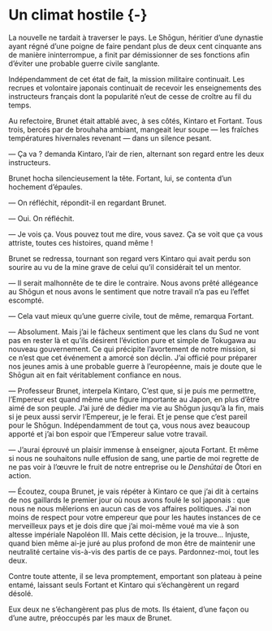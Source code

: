 # Un climat hostile {-}

La nouvelle ne tardait à traverser le pays. Le Shōgun, héritier d’une dynastie
ayant régné d’une poigne de faire pendant plus de deux cent cinquante ans de
manière ininterrompue, a finit par démissionner de ses fonctions afin d’éviter
une probable guerre civile sanglante.

Indépendamment de cet état de fait, la mission militaire continuait. Les
recrues et volontaire japonais continuait de recevoir les enseignements des
instructeurs français dont la popularité n’eut de cesse de croître au fil du
temps.

Au refectoire, Brunet était attablé avec, à ses côtés, Kintaro et Fortant. Tous
trois, bercés par de brouhaha ambiant, mangeait leur soupe — les fraîches
températures hivernales revenant — dans un silence pesant.

— Ça va ? demanda Kintaro, l’air de rien, alternant son regard entre les deux
instructeurs.

Brunet hocha silencieusement la tête. Fortant, lui, se contenta d’un hochement
d’épaules.

— On réfléchit, répondit-il en regardant Brunet.

— Oui. On réfléchit.

— Je vois ça. Vous pouvez tout me dire, vous savez. Ça se voit que ça vous
attriste, toutes ces histoires, quand même !

Brunet se redressa, tournant son regard vers Kintaro qui avait perdu son
sourire au vu de la mine grave de celui qu’il considérait tel un mentor.

— Il serait malhonnête de te dire le contraire. Nous avons prêté allégeance au
Shōgun et nous avons le sentiment que notre travail n’a pas eu l’effet
escompté.

— Cela vaut mieux qu’une guerre civile, tout de même, remarqua Fortant.

— Absolument. Mais j’ai le fâcheux sentiment que les clans du Sud ne vont pas
en rester là et qu’ils désirent l’éviction pure et simple de Tokugawa au
nouveau gouvernement. Ce qui précipite l’avortement de notre mission, si ce
n’est que cet événement a amorcé son déclin. J’ai officié pour préparer nos
jeunes amis à une probable guerre à l’européenne, mais je doute que le Shōgun
ait en fait véritablement confiance en nous.

— Professeur Brunet, interpela Kintaro, C’est que, si je puis me permettre,
l’Empereur est quand même une figure importante au Japon, en plus d’être aimé
de son peuple. J’ai juré de dédier ma vie au Shōgun jusqu’à la fin, mais
si je peux aussi servir l’Empereur, je le ferai. Et je pense que c’est pareil
pour le Shōgun. Indépendamment de tout ça, vous nous avez beaucoup apporté et
j’ai bon espoir que l’Empereur salue votre travail.

— J’aurai éprouvé un plaisir immense à enseigner, ajouta Fortant. Et même si
nous ne souhaitons nulle effusion de sang, une partie de moi regrette de ne pas
voir à l’œuvre le fruit de notre entreprise ou le *Denshūtai* de Ōtori en
action.

— Écoutez, coupa Brunet, je vais répéter à Kintaro ce que j’ai dit à certains
de nos gaillards le premier jour où nous avons foulé le sol japonais : que nous
ne nous mêlerions en aucun cas de vos affaires politiques. J’ai non moins de
respect pour votre empereur que pour les hautes instances de ce merveilleux
pays et je dois dire que j’ai moi-même voué ma vie à son altesse impériale
Napoléon III. Mais cette décision, je la trouve… Injuste, quand bien même ai-je
juré au plus profond de mon être de maintenir une neutralité certaine vis-à-vis
des partis de ce pays. Pardonnez-moi, tout les deux.

Contre toute attente, il se leva promptement, emportant son plateau à peine
entamé, laissant seuls Fortant et Kintaro qui s’échangèrent un regard désolé.

Eux deux ne s’échangèrent pas plus de mots. Ils étaient, d’une façon ou d’une
autre, préoccupés par les maux de Brunet.
